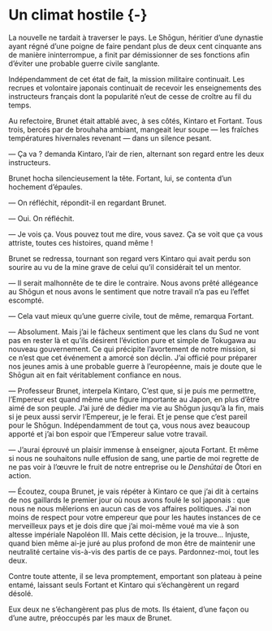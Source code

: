 # Un climat hostile {-}

La nouvelle ne tardait à traverser le pays. Le Shōgun, héritier d’une dynastie
ayant régné d’une poigne de faire pendant plus de deux cent cinquante ans de
manière ininterrompue, a finit par démissionner de ses fonctions afin d’éviter
une probable guerre civile sanglante.

Indépendamment de cet état de fait, la mission militaire continuait. Les
recrues et volontaire japonais continuait de recevoir les enseignements des
instructeurs français dont la popularité n’eut de cesse de croître au fil du
temps.

Au refectoire, Brunet était attablé avec, à ses côtés, Kintaro et Fortant. Tous
trois, bercés par de brouhaha ambiant, mangeait leur soupe — les fraîches
températures hivernales revenant — dans un silence pesant.

— Ça va ? demanda Kintaro, l’air de rien, alternant son regard entre les deux
instructeurs.

Brunet hocha silencieusement la tête. Fortant, lui, se contenta d’un hochement
d’épaules.

— On réfléchit, répondit-il en regardant Brunet.

— Oui. On réfléchit.

— Je vois ça. Vous pouvez tout me dire, vous savez. Ça se voit que ça vous
attriste, toutes ces histoires, quand même !

Brunet se redressa, tournant son regard vers Kintaro qui avait perdu son
sourire au vu de la mine grave de celui qu’il considérait tel un mentor.

— Il serait malhonnête de te dire le contraire. Nous avons prêté allégeance au
Shōgun et nous avons le sentiment que notre travail n’a pas eu l’effet
escompté.

— Cela vaut mieux qu’une guerre civile, tout de même, remarqua Fortant.

— Absolument. Mais j’ai le fâcheux sentiment que les clans du Sud ne vont pas
en rester là et qu’ils désirent l’éviction pure et simple de Tokugawa au
nouveau gouvernement. Ce qui précipite l’avortement de notre mission, si ce
n’est que cet événement a amorcé son déclin. J’ai officié pour préparer nos
jeunes amis à une probable guerre à l’européenne, mais je doute que le Shōgun
ait en fait véritablement confiance en nous.

— Professeur Brunet, interpela Kintaro, C’est que, si je puis me permettre,
l’Empereur est quand même une figure importante au Japon, en plus d’être aimé
de son peuple. J’ai juré de dédier ma vie au Shōgun jusqu’à la fin, mais
si je peux aussi servir l’Empereur, je le ferai. Et je pense que c’est pareil
pour le Shōgun. Indépendamment de tout ça, vous nous avez beaucoup apporté et
j’ai bon espoir que l’Empereur salue votre travail.

— J’aurai éprouvé un plaisir immense à enseigner, ajouta Fortant. Et même si
nous ne souhaitons nulle effusion de sang, une partie de moi regrette de ne pas
voir à l’œuvre le fruit de notre entreprise ou le *Denshūtai* de Ōtori en
action.

— Écoutez, coupa Brunet, je vais répéter à Kintaro ce que j’ai dit à certains
de nos gaillards le premier jour où nous avons foulé le sol japonais : que nous
ne nous mêlerions en aucun cas de vos affaires politiques. J’ai non moins de
respect pour votre empereur que pour les hautes instances de ce merveilleux
pays et je dois dire que j’ai moi-même voué ma vie à son altesse impériale
Napoléon III. Mais cette décision, je la trouve… Injuste, quand bien même ai-je
juré au plus profond de mon être de maintenir une neutralité certaine vis-à-vis
des partis de ce pays. Pardonnez-moi, tout les deux.

Contre toute attente, il se leva promptement, emportant son plateau à peine
entamé, laissant seuls Fortant et Kintaro qui s’échangèrent un regard désolé.

Eux deux ne s’échangèrent pas plus de mots. Ils étaient, d’une façon ou d’une
autre, préoccupés par les maux de Brunet.
